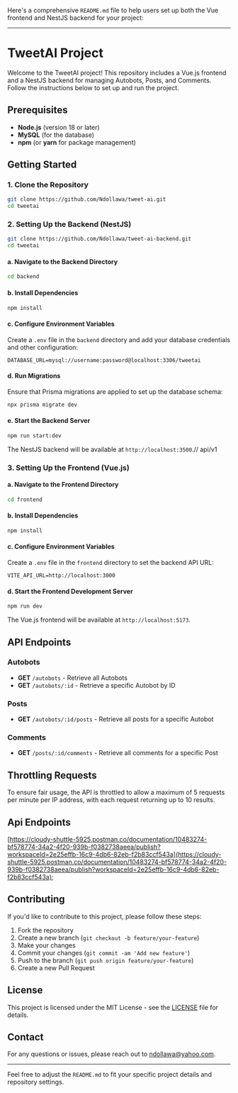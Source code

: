 Here's a comprehensive `README.md` file to help users set up both the Vue frontend and NestJS backend for your project:

---

# TweetAI Project

Welcome to the TweetAI project! This repository includes a Vue.js frontend and a NestJS backend for managing Autobots, Posts, and Comments. Follow the instructions below to set up and run the project.

## Prerequisites

- **Node.js** (version 18 or later)
- **MySQL** (for the database)
- **npm** (or **yarn** for package management)

## Getting Started

### 1. Clone the Repository

```bash
git clone https://github.com/Ndollawa/tweet-ai.git
cd tweetai
```

### 2. Setting Up the Backend (NestJS)

```bash
git clone https://github.com/Ndollawa/tweet-ai-backend.git
cd tweetai
```

#### a. Navigate to the Backend Directory

```bash
cd backend
```

#### b. Install Dependencies

```bash
npm install
```

#### c. Configure Environment Variables

Create a `.env` file in the `backend` directory and add your database credentials and other configuration:

```plaintext
DATABASE_URL=mysql://username:password@localhost:3306/tweetai
```

#### d. Run Migrations

Ensure that Prisma migrations are applied to set up the database schema:

```bash
npx prisma migrate dev
```

#### e. Start the Backend Server

```bash
npm run start:dev
```

The NestJS backend will be available at `http://localhost:3500`.// api/v1

### 3. Setting Up the Frontend (Vue.js)

#### a. Navigate to the Frontend Directory

```bash
cd frontend
```

#### b. Install Dependencies

```bash
npm install
```

#### c. Configure Environment Variables

Create a `.env` file in the `frontend` directory to set the backend API URL:

```plaintext
VITE_API_URL=http://localhost:3000
```

#### d. Start the Frontend Development Server

```bash
npm run dev
```

The Vue.js frontend will be available at `http://localhost:5173`.

## API Endpoints

### Autobots

- **GET** `/autobots` - Retrieve all Autobots
- **GET** `/autobots/:id` - Retrieve a specific Autobot by ID

### Posts

- **GET** `/autobots/:id/posts` - Retrieve all posts for a specific Autobot

### Comments

- **GET** `/posts/:id/comments` - Retrieve all comments for a specific Post

## Throttling Requests

To ensure fair usage, the API is throttled to allow a maximum of 5 requests per minute per IP address, with each request returning up to 10 results.
## Api Endpoints
[https://cloudy-shuttle-5925.postman.co/documentation/10483274-bf578774-34a2-4f20-939b-f0382738aeea/publish?workspaceId=2e25effb-16c9-4db6-82eb-f2b83ccf543a](https://cloudy-shuttle-5925.postman.co/documentation/10483274-bf578774-34a2-4f20-939b-f0382738aeea/publish?workspaceId=2e25effb-16c9-4db6-82eb-f2b83ccf543a);

## Contributing

If you'd like to contribute to this project, please follow these steps:

1. Fork the repository
2. Create a new branch (`git checkout -b feature/your-feature`)
3. Make your changes
4. Commit your changes (`git commit -am 'Add new feature'`)
5. Push to the branch (`git push origin feature/your-feature`)
6. Create a new Pull Request

## License

This project is licensed under the MIT License - see the [LICENSE](LICENSE) file for details.

## Contact

For any questions or issues, please reach out to [ndollawa@yahoo.com](mailto:ndollawa@yahoo.com).

---

Feel free to adjust the `README.md` to fit your specific project details and repository settings.
